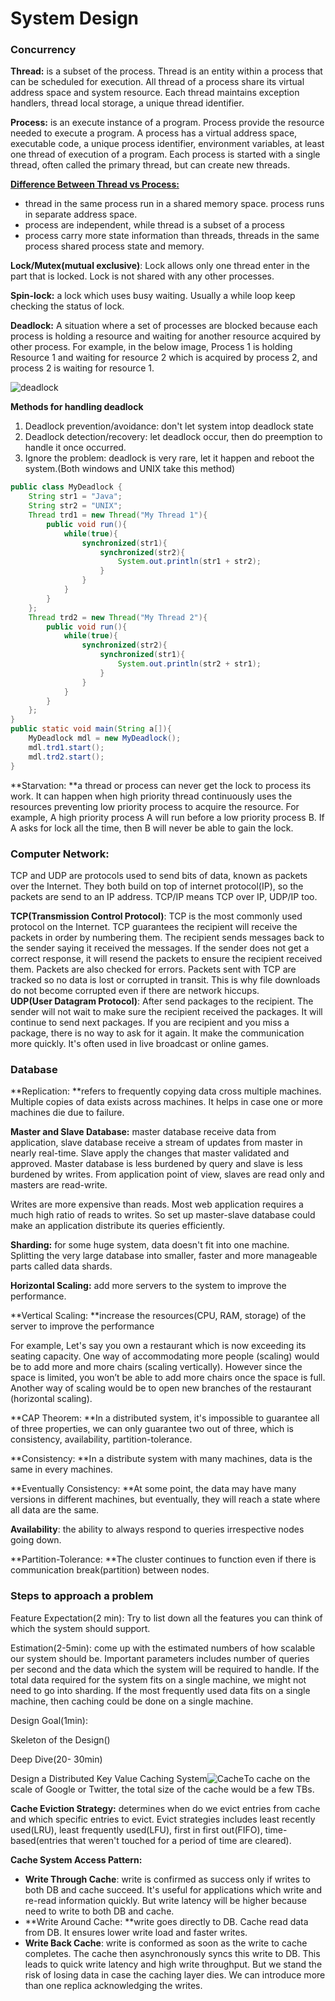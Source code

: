 # System Design

### Concurrency

**Thread:** is a subset of the process. Thread is an entity within a process that can be scheduled for execution. All thread of a process share its virtual address space and system resource. Each thread maintains exception handlers, thread local storage, a unique thread identifier.

**Process:** is an execute instance of a program. Process provide the resource needed to execute a program. A process has a virtual address space, executable code, a unique process identifier, environment variables, at least one thread of execution of a program. Each process is started with a single thread, often called the primary thread, but can create new threads.

[**Difference Between Thread vs Process:**](https://www.wikiwand.com/en/Thread_%28computing%29)

* thread in the same process run in a shared memory space. process runs in separate address space.
* process are independent, while thread is a subset of a process
* process carry more state information than threads, threads in the same process shared process state and memory.

**Lock/Mutex\(mutual exclusive\)**: Lock allows only one thread enter in the part that is locked. Lock is not shared with any other processes.

**Spin-lock:** a lock which uses busy waiting. Usually a while loop keep checking the status of lock.

**Deadlock:** A situation where a set of processes are blocked because each process is holding a resource and waiting for another resource acquired by other process. For example, in the below image, Process 1 is holding Resource 1 and waiting for resource 2 which is acquired by process 2, and process 2 is waiting for resource 1.

![deadlock](https://www.geeksforgeeks.org/wp-content/uploads/gq/2015/06/deadlock.png)

**Methods for handling deadlock**  
1. Deadlock prevention/avoidance: don't let system intop deadlock state  
2. Deadlock detection/recovery: let deadlock occur, then do preemption to handle it once occurred.  
3. Ignore the problem:  deadlock is very rare, let it happen and reboot the system.\(Both windows and UNIX take this method\)

```java
public class MyDeadlock {
    String str1 = "Java";
    String str2 = "UNIX"; 
    Thread trd1 = new Thread("My Thread 1"){
        public void run(){
            while(true){
                synchronized(str1){
                    synchronized(str2){
                        System.out.println(str1 + str2);
                    }
                }
            }
        }
    };
    Thread trd2 = new Thread("My Thread 2"){
        public void run(){
            while(true){
                synchronized(str2){
                    synchronized(str1){
                        System.out.println(str2 + str1);
                    }
                }
            }
        }
    };
}
public static void main(String a[]){
    MyDeadlock mdl = new MyDeadlock();
    mdl.trd1.start();
    mdl.trd2.start();
}
```

**Starvation: **a thread or process can never get the lock to process its work. It can happen when high priority thread continuously uses the resources preventing low priority process to acquire the resource. For example, A high priority process A will run before a low priority process B. If A asks for lock all the time, then B will never be able to gain the lock.

### Computer Network:

TCP and UDP are protocols used to send bits of data, known as packets over the Internet. They both build on top of internet protocol\(IP\), so the packets are send to an IP address. TCP/IP means TCP over IP, UDP/IP too.

**TCP\(Transmission Control Protocol\)**: TCP is the most commonly used protocol on the Internet. TCP guarantees the recipient will receive the packets in order by numbering them. The recipient sends messages back to the sender saying it received the messages. If the sender does not get a correct response, it will resend the packets to ensure the recipient received them. Packets are also checked for errors. Packets sent with TCP are tracked so no data is lost or corrupted in transit. This is why file downloads do not become corrupted even if there are network hiccups.  
**UDP\(User Datagram Protocol\)**: After send packages to the recipient. The sender will not wait to make sure the recipient received the packages. It will continue to send next packages. If you are recipient and you miss a package, there is no way to ask for it again. It make the communication more quickly. It's often used in live broadcast or online games.

### Database

**Replication: **refers to frequently copying data cross multiple machines. Multiple copies of data exists across machines. It helps in case one or more machines die due to failure.

**Master and Slave Database:** master database receive data from application, slave database receive a stream of updates from master in nearly real-time. Slave apply the changes that master validated and  approved. Master database is less burdened by query and slave is less burdened by writes. From application point of view, slaves are read only and masters are read-write.

Writes are more expensive than reads. Most web application requires a much high ratio of reads to writes. So set up master-slave database could make an application distribute its queries efficiently.

**Sharding:** for some huge system, data doesn't fit into one machine. Splitting the very large database into smaller, faster and more manageable parts called data shards.

**Horizontal Scaling:** add more servers to the system to improve the performance.

**Vertical Scaling: **increase the resources\(CPU, RAM, storage\) of the server to improve the performance

For example, Let's say you own a restaurant which is now exceeding its seating capacity. One way of accommodating more people \(scaling\) would be to add more and more chairs \(scaling vertically\). However since the space is limited, you won’t be able to add more chairs once the space is full.  Another way of scaling would be to open new branches of the restaurant \(horizontal scaling\).

**CAP Theorem: **In a distributed system, it's impossible to guarantee all of three properties, we can only guarantee two out of three, which is consistency, availability, partition-tolerance.

**Consistency: **In a distribute system with many machines, data is the same in every machines.

**Eventually Consistency: **At some point, the data may have many versions in different machines, but eventually, they will reach a state where all data are the same.

**Availability**: the ability to always respond to queries irrespective nodes going down.

**Partition-Tolerance: **The cluster continues to function even if there is communication break\(partition\) between nodes.

### Steps to approach a problem

Feature Expectation\(2 min\):  Try to list down all the features you can think of which the system should support.

Estimation\(2-5min\): come up with the estimated numbers of how scalable our system should be. Important parameters includes number of queries per second and the data which the system will be required to handle. If the total data required for the system fits on a single machine, we might not need to go into sharding. If the most frequently used data fits on a single machine, then caching could be done on a single machine.

Design Goal\(1min\):

Skeleton of the Design\(\)

Deep Dive\(20- 30min\)

Design a Distributed Key Value Caching System![Cache](https://dajh2p2mfq4ra.cloudfront.net/assets/site-images/system_design/cache_introduction.jpg)To cache on the scale of Google or Twitter, the total size of the cache would be a few TBs. 

**Cache Eviction Strategy:** determines when do we evict entries from cache and which specific entries to evict. Evict strategies includes least recently used\(LRU\), least frequently used\(LFU\), first in first out\(FIFO\), time-based\(entries that weren't touched for a period of time are cleared\).

**Cache System Access Pattern:**

* **Write Through Cache**: write is confirmed as success only if  writes to both DB and cache succeed. It's useful for applications which write and re-read information quickly. But write latency will be higher because need to write to both DB and cache.
* **Write Around Cache: **write goes directly to DB. Cache read data from DB. It ensures lower write load and faster writes.
* **Write Back Cache**: write is conformed as soon as the write to cache completes. The cache then asynchronously syncs this write to DB. This leads to quick write latency and high write throughput. But we stand the risk of losing data in case the caching layer dies. We can introduce more than one replica acknowledging the writes. 











 

















